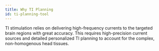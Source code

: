 ```yaml
---
title: Why TI Planning
id: ti-planning-tool
---
```

TI stimulation relies on delivering high-frequency currents to the targeted brain regions with great accuracy. This requires high-precision current sources and detailed personalized TI planning to account for the complex, non-homogenous head tissues.

